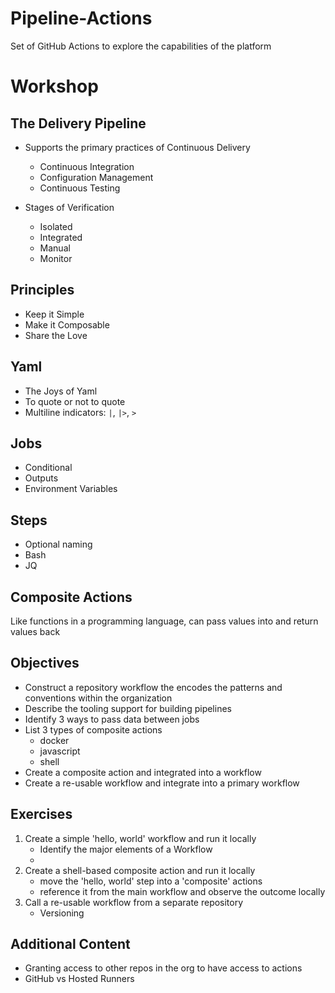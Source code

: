 # Pipeline-Actions

Set of GitHub Actions to explore the capabilities of the platform

# Workshop

## The Delivery Pipeline

* Supports the primary practices of Continuous Delivery
    - Continuous Integration
    - Configuration Management
    - Continuous Testing

* Stages of Verification
    - Isolated
    - Integrated
    - Manual
    - Monitor

## Principles

* Keep it Simple
* Make it Composable
* Share the Love

## Yaml

* The Joys of Yaml
* To quote or not to quote
* Multiline indicators: `|`, `|>`, `>`

## Jobs

* Conditional
* Outputs
* Environment Variables

## Steps

* Optional naming
* Bash
* JQ

## Composite Actions

Like functions in a programming language, can pass values into and return values back

## Objectives

* Construct a repository workflow the encodes the patterns and conventions within the
  organization
* Describe the tooling support for building pipelines
* Identify 3 ways to pass data between jobs
* List 3 types of composite actions
    - docker
    - javascript
    - shell
* Create a composite action and integrated into a workflow
* Create a re-usable workflow and integrate into a primary workflow

## Exercises

1. Create a simple 'hello, world' workflow and run it locally
    * Identify the major elements of a Workflow
    *
2. Create a shell-based composite action and run it locally
    * move the 'hello, world' step into a 'composite' actions
    * reference it from the main workflow and observe the outcome locally
3. Call a re-usable workflow from a separate repository
    * Versioning

## Additional Content

* Granting access to other repos in the org to have access to actions
* GitHub vs Hosted Runners
